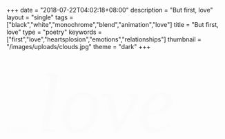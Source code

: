 +++
date = "2018-07-22T04:02:18+08:00"
description = "But first, love"
layout = "single"
tags = ["black","white","monochrome","blend","animation","love"]
title = "But first, love"
type = "poetry"
keywords =["first","love","heartsplosion","emotions","relationships"]
thumbnail = "/images/uploads/clouds.jpg"
theme = "dark"
+++

<div id="poetry-first" class="wrapper">
<span style="mix-blend-mode:soft-light;color:black;">But first,</span> <em style="font-size:12rem;font-family:Times;margin-left:10px;mix-blend-mode: overlay;">love</em>
</div> 